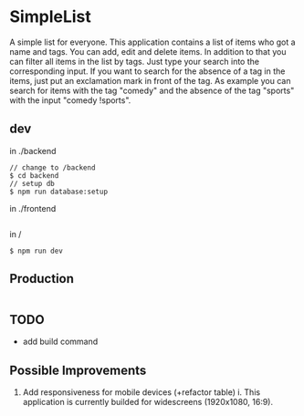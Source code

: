 # SimpleList
A simple list for everyone.
This application contains a list of items who got a name and tags. You can add, edit and delete items.
In addition to that you can filter all items in the list by tags. Just type your search into the corresponding input.
If you want to search for the absence of a tag in the items, just put an exclamation mark in front of the tag.
As example you can search for items with the tag "comedy" and the absence of the tag "sports" with the input "comedy !sports".

## dev
in ./backend
```
// change to /backend
$ cd backend
// setup db
$ npm run database:setup
```
in ./frontend
```
```

in /
```
$ npm run dev
```

## Production
```
```

## TODO
- add build command

## Possible Improvements
1. Add responsiveness for mobile devices (+refactor table)
  i. This application is currently builded for widescreens (1920x1080, 16:9).
